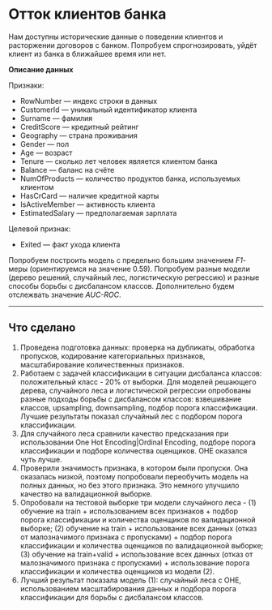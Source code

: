 # Отток клиентов банка
Нам доступны исторические данные о поведении клиентов и расторжении договоров с банком. 
Попробуем спрогнозировать, уйдёт клиент из банка в ближайшее время или нет. 

**Описание данных** 

Признаки:
* RowNumber — индекс строки в данных
* CustomerId — уникальный идентификатор клиента
* Surname — фамилия
* CreditScore — кредитный рейтинг
* Geography — страна проживания
* Gender — пол
* Age — возраст
* Tenure — сколько лет человек является клиентом банка
* Balance — баланс на счёте
* NumOfProducts — количество продуктов банка, используемых клиентом
* HasCrCard — наличие кредитной карты
* IsActiveMember — активность клиента
* EstimatedSalary — предполагаемая зарплата

Целевой признак:
* Exited — факт ухода клиента

Попробуем построить модель с предельно большим значением *F1*-меры (ориентируемся на значение 0.59). Попробуем разные модели (дерево решений, случайный лес, логистическую регрессию) и разные способы борьбы с дисбалансом классов. Дополнительно будем отслежвать значение *AUC-ROC*.

---
## Что сделано
1. Проведена подготовка данных: проверка на дубликаты, обработка пропусков, кодирование категориальных признаков, масштабирование количественных признаков.
2. Работаем с задачей классификации в ситуации дисбаланса классов: положительный класс - 20% от выборки. Для моделей решающего дерева, случайного леса и логистической регрессии опробованы разные подходы борьбы с дисбалансом классов: взвешивание классов, upsampling, downsampling, подбор порога классификации. Лучшие результаты показал случайный лес с подбором порога классификации.
3. Для случайного леса сравнили качество предсказания при использовании One Hot Encoding|Ordinal Encoding, подборе порога классификации и подборе количества оценщиков. OHE оказался чуть лучше.
4. Проверили значимость признака, в котором были пропуски. Она оказалась низкой, поэтому попробовали переобучить модель на полных данных, но без этого признака. Это немного улучшило качество на валидационной выборке.
5. Опробовали на тестовой выборке три модели случайного леса - (1) обучение на train + использованием всех признаков + подбор порога классификации и количества оценщиков по валидационной выборке; (2) обучение на train + использование всех данных (отказ от малозначимого признака с пропусками) + подбор порога классификации и количества оценщиков по валидационной выборке; (3) обучение на train+valid + использование всех данных (отказ от малозначимого признака с пропусками) + использование порога классификации и количества оценщиков из модели (2). 
6. Лучший результат показала модель (1): случайный леса с OHE, использованием масштабирования данных и подбора порога классификации для борьбы с дисбалансом классов.
